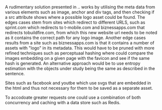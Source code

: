 

A rudimentary solution presented in .. works by utilising the meta data from various elements such as image, anchor and div tags, and then checking if a src attribute 
shows where a possible logo asset could be found. The edges cases stem from sites which redirect to different URLS, such as sprint.com which redirects to t-mobile.com and biznessapps.com that redirects tobuildfire.com, from which this new website url needs to be noted as it contains the correct path for any logo image. Another edge cases results from a site such as biznessapps.com is that it contains a number of assets with "logo" in its metadata. This would have to be pruned with more refined techniques such as perceptuaal hashing where could compare the images embedding on a given page with the favicon and see if the same hash is generated. An alternative approach would be to use entropy estimation with the objects under study being the same as described in the sentence.

Sites such as facebook and youtbe which use svgs that are embedded in the html and thus not necessary for them to be saved as a separate asset. 

To accodoate greater requests one could use a combination of both concurrency and caching with a data store such as Redis.